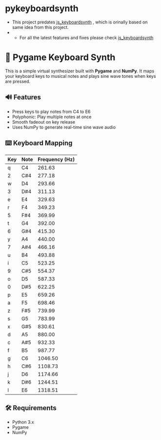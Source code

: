 # pykeyboardsynth

- This project predates [js_keyboardsynth](https://github.com/pemmyz/js_keyboardsynth) , which is orinally based on same idea from this project.
- - For all the latest features and fixes please check [js_keyboardsynth](https://github.com/pemmyz/js_keyboardsynth)

# 🎹 Pygame Keyboard Synth

This is a simple virtual synthesizer built with **Pygame** and **NumPy**. It maps your keyboard keys to musical notes and plays sine wave tones when keys are pressed.

## 🔊 Features

- Press keys to play notes from C4 to E6
- Polyphonic: Play multiple notes at once
- Smooth fadeout on key release
- Uses NumPy to generate real-time sine wave audio

## ⌨️ Keyboard Mapping

| Key | Note  | Frequency (Hz) |
|-----|-------|----------------|
| q   | C4    | 261.63         |
| 2   | C#4   | 277.18         |
| w   | D4    | 293.66         |
| 3   | D#4   | 311.13         |
| e   | E4    | 329.63         |
| r   | F4    | 349.23         |
| 5   | F#4   | 369.99         |
| t   | G4    | 392.00         |
| 6   | G#4   | 415.30         |
| y   | A4    | 440.00         |
| 7   | A#4   | 466.16         |
| u   | B4    | 493.88         |
| i   | C5    | 523.25         |
| 9   | C#5   | 554.37         |
| o   | D5    | 587.33         |
| 0   | D#5   | 622.25         |
| p   | E5    | 659.26         |
| a   | F5    | 698.46         |
| z   | F#5   | 739.99         |
| s   | G5    | 783.99         |
| x   | G#5   | 830.61         |
| d   | A5    | 880.00         |
| c   | A#5   | 932.33         |
| f   | B5    | 987.77         |
| g   | C6    | 1046.50        |
| h   | C#6   | 1108.73        |
| j   | D6    | 1174.66        |
| k   | D#6   | 1244.51        |
| l   | E6    | 1318.51        |

## 🛠️ Requirements

- Python 3.x
- Pygame
- NumPy

